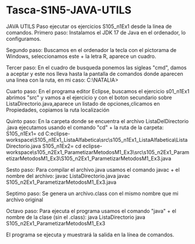 # Tasca-S1N5-JAVA-UTILS
JAVA UTILS
Paso ejecutar os ejercicios S105_n1Ex1 desde la linea de comandos. 
Primero paso:
Instalamos el JDK 17 de Java en el ordenador, lo configuramos.

Segundo paso:
Buscamos en el ordenador la tecla con el pictorama de Windows, seleccionamos este + la letra R, aparece un cuadro. 

Tercer paso: 
En el cuadro de busqueda ponemos las sigleas "cmd", damos a aceptar y este nos lleva hasta la pantalla de comandos donde
aparecen una linea con la ruta, en mi caso: 
C:\NATALIA> 

Cuarto paso:
En el programa editor Eclipse, buscamos el ejercicio s01_n1Ex1 abrimos "src" y vamos a el ejercicio y con el boton secundario 
sobre ListaDirectorio.java,aparece un listado de opciones,clicamos en Propiedades, copiamos la ruta localización

Quinto paso: 
En la carpeta donde se encuentra el archivo ListaDelDirectorio .java ejecutamos usando el comando "cd" + la ruta de la carpeta:
  S105_n1Ex1= cd C:eclipse-workspace\S105_n1Ex1_ListaAlfabetica\src\s105_n1Ex1_ListaAlfabetica\ListaDirectorio.java
  S105_n1Ex2= cd eclipse-workspace\s105_n2Ex1_ParametizarMetodosM1_Ex3\src\s105_n2Ex1_ParametizarMetodosM1_Ex3\S105_n2Ex1_ParametizarMetodosM1_Ex3.java

Sesto paso: 
Para compilar el archivo.java usamos el comando javac + el nombre del archivo: 
   javac ListaDirectorio.java
   javac S105_n2Ex1_ParametizarMetodosM1_Ex3.java

Septimo paso:
Se genera un archivo.class con el mismo nombre que mi archivo original 

Octavo paso: 
Para ejecuta el programa usamos el comando "java" + el nombre de la clase (sin el .class):
   java ListaDirectorio
   java S105_n2Ex1_ParametizarMetodosM1_Ex3 

El programa se ejecuta y muestrará la salida en la línea de comandos. 
